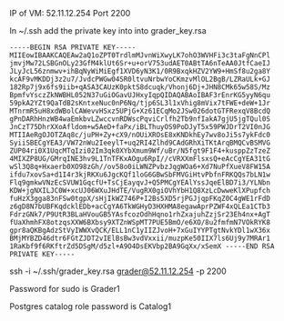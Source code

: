 IP of VM: 52.11.12.254
Port 2200

In ~/.ssh add the private key into into grader_key.rsa

`-----BEGIN RSA PRIVATE KEY-----
MIIEowIBAAKCAQEAw2aQ1oZPT0TrdlmMJvnWiXwyLK7ohO3WVHFi3c3taFgNnCPl
jmvjMw72LSBGnOLy23GfM4klUt6Sr+u+orV753udAET0ABtTA6nTeAA0JtfCaeIJ
JLyJcL56znmwv+ihBqNyWiMiEgf1XVD6yN3K1/0R9BxqkHZV2YW9+HmSf8u2ga8Y
kcAF9vMKDDj3z2u7/JvdcPWGw04SR0ltvuNrbwYoCKmzvMlOL2BgB/LZRaULk+GJ
182Rp7j9x6fs9iib+qASA3CAUzK0pktS8dcuqk/Vhonj6Dj+JHN8CMk65w58S/Mz
BpmfvYsczZkNWBHL052N37uGiOGavUJHxyIqpQIDAQABAoIBAF3rEnrKG5yyN6qu
59pkA2YZt9QaTdB2sKntxeNuc0nP6Nq/tjp6SL3l1xVhig8mVix7tFWE+deW+1Jr
MTnrmR5uH8xdWBolCAWevvHSxz5UPjG+Xz61ECqMo2JSw026dotGTFRexqV8BcdQ
gPnDARhHnzWB4waEmkbvLZwccvnRDWscPqviCrlfh2Tb9nfIakA7gjU5jgTQul0S
JnCzT75DhrXXoAfldom+w5AeD+faPx/iBLThuyOS9PoDJyT5x59PWJDrT2VI0nJG
MTIIAeRgOJOTZAq8c/juPH+Zy+cX9/nOUiXROsE8xKNDkhEy7wv8oJi5s7ykFdc0
SyiiSBECgYEA3/VW72nWu2IeeylT+uq2RI4Zlhd9CAdGRhXiTKtArqBMQCvBSMVG
ZUP04ri0X1UqcMTqIzi02Im3qk0XYbXmum9Wf/uBr/N5fgt9F1F4+kusppZzTzeZ
4MIXZP8UG/GMrqINE3hv9L1TnTFKxAOgu6RpI//cVRXXmFlsxsQ+eAcCgYEA31tG
wSl3Q8q+Hxaerb0XO98zGh//ov58o0iLWNZPvbzJqgWOa6+Xd7NuPfXueV8FW15A
ifdu7xovSa+d1I4r3kjRKXu6JgcKQf1loG6GBwSbFMVGiHtvPbfnFRKQQs7bLN1w
Flq9gmkwVNzEcSVUW1GqcfU+TsCjEayqvJ+Q5PMCgYEAlYssJqeElBD7i3/YLNbn
KDW+jgNXILJC0W+xcUJ06WXuJHdTE/VugRX0giOVhYbH1Q8XzLcDwweKlXPupfch
fuHzX3gga83nFSw0tgpX/sHjIkWZ746P+I2Bs5XD5rjPGJjqpFKqZ0C4gWE1rFdD
z6gD8N7bUBFKqdcklEDb+acCgYA6TkWGHyD3HXHMA8egawAprPZWF4xQLEa1CTb3
FdrzGNk7/P9UtR3BLaHVouGB5YAsfcozOdhHqno1rhZxajuhZzjSr23Eh4nx+AgT
fUaXhmhFX8otzqsXXW6BXbsy9XTZnWSpMT7PUE5BmO/e6XO/8u2fmfmN7VOkRYK8
gpr8aQKBgAdzStVyIWWXvQCK/ELL1nC1yIIZJvoH+7xGuIYYPTgtNvkYDl1wX36x
BMjMYBZD46dtr6FGtZJDT2vIElBsBw3vdVxxii/muzpKe50IIX7ls6Uj9y7MRAr1
1RaKbf9f6RKftrZd5DSgM/d5zl+A9O4DsEKVbp2BA9GqXx/xSemX
-----END RSA PRIVATE KEY-----`

ssh -i ~/.ssh/grader_key.rsa grader@52.11.12.254 -p 2200

Password for sudo is Grader1

Postgres catalog role password is Catalog1
